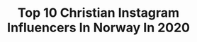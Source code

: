 ---
title: Top 10 Christian Instagram Influencers In Norway In 2020
description: >-
  Find top christian Instagram influencers in Norway in 2020. Most popular hashtags: #norge #norway #portrait #vikingmentality.
platform: Instagram
profiles:
  - username: "beachvolleyvikings"
    fullname: >-
      Beachvolley Vikings
    location: "Norway"
    followers: 23368
    engagement: 1168
    commentsToLikes: 0.011643
    id: ck0tu5fl75pvv0i19jbzuzioy
    verified: false
    hashtags: "#sport, #quarantinelife, #vikings, #vikingmentality"
  - username: "lady_gumi"
    fullname: >-
      Karolina Wojciechowska
    location: "Norway"
    followers: 26786
    engagement: 288
    commentsToLikes: 0.096142
    id: ck6udr24emnsf0j718mz5093e
    verified: false
    hashtags: "#warszawa, #zosta, #kosmetyki, #wygrajnagrody"
  - username: "christiantrustrup"
    fullname: >-
      CHRISTIAN TRUSTRUP
    location: "Norway"
    followers: 51520
    engagement: 608
    commentsToLikes: 0.029240
    id: ck0u7nijh54pt0i19fkfm20bw
    verified: false
    hashtags: "#mittlekeland, #visittrondheim, #lofoten, #icelandair"
  - username: "raw_norway"
    fullname: >-
      Norway |Norge |Norwegian
    location: "Norway"
    followers: 18219
    engagement: 196
    commentsToLikes: 0.018665
    id: ck0vxvb0z0wtj0i19r5kku3ff
    verified: false
    hashtags: "#contest, #godmorgennorge, #nortrip, #norges"
  - username: "tomhowse_"
    fullname: >-
      Tom Howse
    location: "Norway"
    followers: 9517
    engagement: 1296
    commentsToLikes: 0.039242
    id: ck1383gp1ebkc0i19vdx55tjt
    verified: false
    hashtags: "#jazz, #ufos, #chimps, #green"
  - username: "ganeshfoto"
    fullname: >-
      Ganesh
    location: "Norway"
    followers: 13791
    engagement: 488
    commentsToLikes: 0.018404
    id: ck15trn00jjkl0i19bqgxhf56
    verified: false
    hashtags: "#repostmyfujifilm, #vacation, #travelphotography, #sigma50mm"
  - username: "jeppeblinsta"
    fullname: >-
      Jeppe Beck Laursen
    location: "Norway"
    followers: 10216
    engagement: 727
    commentsToLikes: 0.050323
    id: ck5q5udkbumx10i1111twj8ws
    verified: true
    hashtags: "#kjetilrekdal, #shenanigans, #jajaspisn, #tlk2019"
  - username: "stylingbymalla"
    fullname: >-
      Malin Nilsen 🇳🇴
    location: "Norway"
    followers: 143746
    engagement: 65
    commentsToLikes: 0.095117
    id: ck5hmssrdmk0p0i11uw0ylehm
    verified: false
    hashtags: "#soveromsinspirasjon, #easterdecor, #legeskumdk, #skumm"
  - username: "gorgorothofficial"
    fullname: >-
      Gorgoroth Official
    location: "Norway"
    followers: 22805
    engagement: 720
    commentsToLikes: 0.008230
    id: ck6u3ntvnyufi0j71jzw0vmgj
    verified: false
    hashtags: "#infernobeer, #thronefest, #deathrow, #infernometalfestival"
  - username: "christiansorum"
    fullname: >-
      Christian Sandlie Sørum
    location: "Norway"
    followers: 24792
    engagement: 1479
    commentsToLikes: 0.010980
    id: ck0tu5ecz5ptd0i19daohlrn2
    verified: false
    hashtags: "#birthday, #future, #italy, #havefun"
---